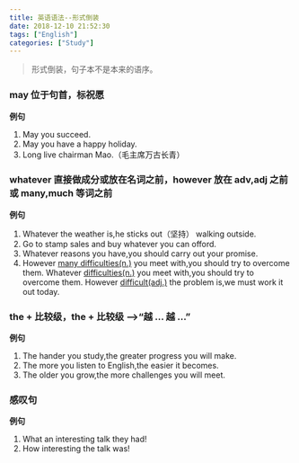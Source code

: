 ```yaml
---
title: 英语语法--形式倒装
date: 2018-12-10 21:52:30
tags: ["English"]
categories: ["Study"]
---
```

> 形式倒装，句子本不是本来的语序。

### may 位于句首，标祝愿
**例句**
1. May you succeed.
2. May you have a happy holiday.
3. Long live chairman Mao.（毛主席万古长青）

### whatever 直接做成分或放在名词之前，however 放在 adv,adj 之前或 many,much 等词之前
**例句**
1. Whatever the weather is,he sticks out（坚持） walking outside.
2. Go to stamp sales and buy whatever you can offord.
3. Whatever reasons you have,you should carry out your promise.
4. However <u>many difficulties(n.)</u> you meet with,you should try to overcome them.
Whatever <u>difficulties(n.)</u> you meet with,you should try to overcome them.
However <u>difficult(adj.)</u> the problem is,we must work it out today.

### the + 比较级，the + 比较级  \-\->“越 ... 越 ...”
**例句**
1. The hander you study,the greater progress you will make.
2. The more you listen to English,the easier it becomes.
3. The older you grow,the more challenges you will meet.

### 感叹句
**例句** 
1. What an interesting talk they had!
2. How interesting the talk was!